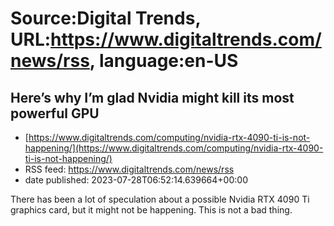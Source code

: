 # Source:Digital Trends, URL:https://www.digitaltrends.com/news/rss, language:en-US

## Here’s why I’m glad Nvidia might kill its most powerful GPU
 - [https://www.digitaltrends.com/computing/nvidia-rtx-4090-ti-is-not-happening/](https://www.digitaltrends.com/computing/nvidia-rtx-4090-ti-is-not-happening/)
 - RSS feed: https://www.digitaltrends.com/news/rss
 - date published: 2023-07-28T06:52:14.639664+00:00

There has been a lot of speculation about a possible Nvidia RTX 4090 Ti graphics card, but it might not be happening. This is not a bad thing.

